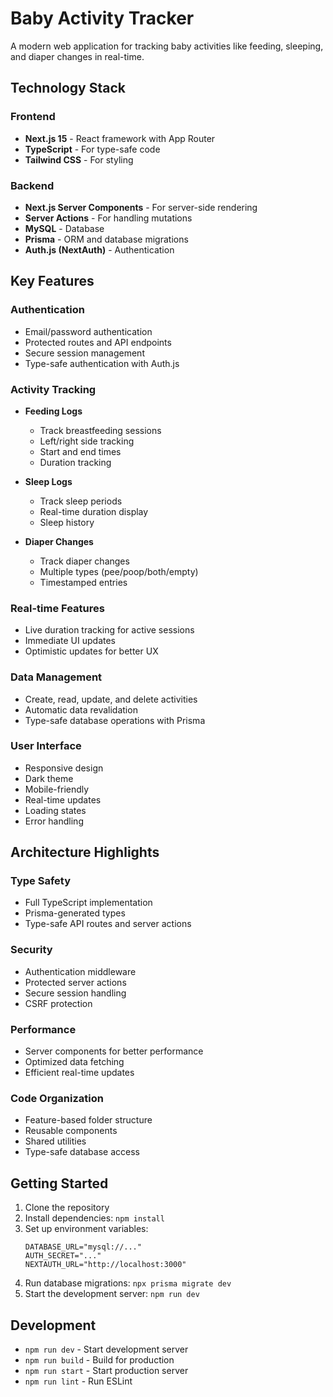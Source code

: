 # Baby Activity Tracker

A modern web application for tracking baby activities like feeding, sleeping, and diaper changes in real-time.

## Technology Stack

### Frontend
- **Next.js 15** - React framework with App Router
- **TypeScript** - For type-safe code
- **Tailwind CSS** - For styling

### Backend
- **Next.js Server Components** - For server-side rendering
- **Server Actions** - For handling mutations
- **MySQL** - Database
- **Prisma** - ORM and database migrations
- **Auth.js (NextAuth)** - Authentication

## Key Features

### Authentication
- Email/password authentication
- Protected routes and API endpoints
- Secure session management
- Type-safe authentication with Auth.js

### Activity Tracking
- **Feeding Logs**
  - Track breastfeeding sessions
  - Left/right side tracking
  - Start and end times
  - Duration tracking

- **Sleep Logs**
  - Track sleep periods
  - Real-time duration display
  - Sleep history

- **Diaper Changes**
  - Track diaper changes
  - Multiple types (pee/poop/both/empty)
  - Timestamped entries

### Real-time Features
- Live duration tracking for active sessions
- Immediate UI updates
- Optimistic updates for better UX

### Data Management
- Create, read, update, and delete activities
- Automatic data revalidation
- Type-safe database operations with Prisma

### User Interface
- Responsive design
- Dark theme
- Mobile-friendly
- Real-time updates
- Loading states
- Error handling

## Architecture Highlights

### Type Safety
- Full TypeScript implementation
- Prisma-generated types
- Type-safe API routes and server actions

### Security
- Authentication middleware
- Protected server actions
- Secure session handling
- CSRF protection

### Performance
- Server components for better performance
- Optimized data fetching
- Efficient real-time updates

### Code Organization
- Feature-based folder structure
- Reusable components
- Shared utilities
- Type-safe database access

## Getting Started

1. Clone the repository
2. Install dependencies: `npm install`
3. Set up environment variables:
   ```env
   DATABASE_URL="mysql://..."
   AUTH_SECRET="..."
   NEXTAUTH_URL="http://localhost:3000"
   ```
4. Run database migrations: `npx prisma migrate dev`
5. Start the development server: `npm run dev`

## Development

- `npm run dev` - Start development server
- `npm run build` - Build for production
- `npm run start` - Start production server
- `npm run lint` - Run ESLint



